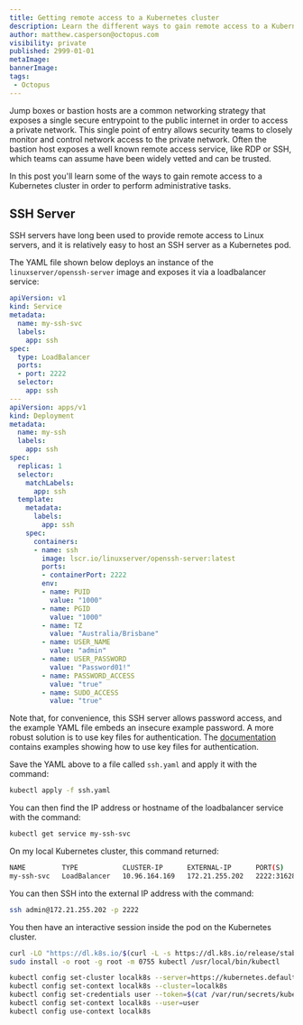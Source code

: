```yaml
---
title: Getting remote access to a Kubernetes cluster
description: Learn the different ways to gain remote access to a Kubernetes cluster.
author: matthew.casperson@octopus.com
visibility: private
published: 2999-01-01
metaImage: 
bannerImage: 
tags:
 - Octopus
---
```


Jump boxes or bastion hosts are a common networking strategy that exposes a single secure entrypoint to the public internet in order to access a private network. This single point of entry allows security teams to closely monitor and control network access to the private network. Often the bastion host exposes a well known remote access service, like RDP or SSH, which teams can assume have been widely vetted and can be trusted.

In this post you'll learn some of the ways to gain remote access to a Kubernetes cluster in order to perform administrative tasks.

## SSH Server

SSH servers have long been used to provide remote access to Linux servers, and it is relatively easy to host an SSH server as a Kubernetes pod.

The YAML file shown below deploys an instance of the `linuxserver/openssh-server` image and exposes it via a loadbalancer service:

```yaml
apiVersion: v1
kind: Service
metadata:
  name: my-ssh-svc
  labels:
    app: ssh
spec:
  type: LoadBalancer
  ports:
  - port: 2222
  selector:
    app: ssh
---
apiVersion: apps/v1
kind: Deployment
metadata:
  name: my-ssh
  labels:
    app: ssh
spec:
  replicas: 1
  selector:
    matchLabels:
      app: ssh
  template:
    metadata:
      labels:
        app: ssh
    spec:
      containers:
      - name: ssh
        image: lscr.io/linuxserver/openssh-server:latest
        ports:
        - containerPort: 2222
        env:
        - name: PUID
          value: "1000"
        - name: PGID
          value: "1000"
        - name: TZ
          value: "Australia/Brisbane"
        - name: USER_NAME
          value: "admin"
        - name: USER_PASSWORD
          value: "Password01!"
        - name: PASSWORD_ACCESS
          value: "true"
        - name: SUDO_ACCESS
          value: "true"          
```

Note that, for convenience, this SSH server allows password access, and the example YAML file embeds an insecure example password. A more robust solution is to use key files for authentication. The [documentation](https://hub.docker.com/r/linuxserver/openssh-server) contains examples showing how to use key files for authentication.

Save the YAML above to a file called `ssh.yaml` and apply it with the command:

```bash
kubectl apply -f ssh.yaml
```

You can then find the IP address or hostname of the loadbalancer service with the command:

```bash
kubectl get service my-ssh-svc
```

On my local Kubernetes cluster, this command returned:

```bash
NAME         TYPE           CLUSTER-IP      EXTERNAL-IP      PORT(S)          AGE
my-ssh-svc   LoadBalancer   10.96.164.169   172.21.255.202   2222:31628/TCP   29m
```

You can then SSH into the external IP address with the command:

```bash
ssh admin@172.21.255.202 -p 2222
```

You then have an interactive session inside the pod on the Kubernetes cluster.

```bash
curl -LO "https://dl.k8s.io/$(curl -L -s https://dl.k8s.io/release/stable.txt)/bin/linux/amd64/kubectl.sha256"
sudo install -o root -g root -m 0755 kubectl /usr/local/bin/kubectl
```

```bash
kubectl config set-cluster localk8s --server=https://kubernetes.default --certificate-authority=/var/run/secrets/kubernetes.io/serviceaccount/ca.crt
kubectl config set-context localk8s --cluster=localk8s
kubectl config set-credentials user --token=$(cat /var/run/secrets/kubernetes.io/serviceaccount/token)
kubectl config set-context localk8s --user=user
kubectl config use-context localk8s
```
